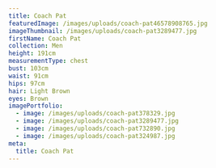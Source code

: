 ```yaml
---
title: Coach Pat
featuredImage: /images/uploads/coach-pat46578908765.jpg
imageThumbnail: /images/uploads/coach-pat3289477.jpg
firstName: Coach Pat
collection: Men
height: 191cm
measurementType: chest
bust: 103cm
waist: 91cm
hips: 97cm
hair: Light Brown
eyes: Brown
imagePortfolio:
  - image: /images/uploads/coach-pat378329.jpg
  - image: /images/uploads/coach-pat3289477.jpg
  - image: /images/uploads/coach-pat732890.jpg
  - image: /images/uploads/coach-pat324987.jpg
meta:
  title: Coach Pat
---
```


